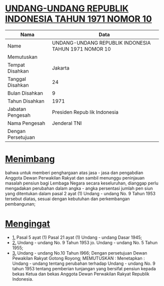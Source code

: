 # [UNDANG-UNDANG REPUBLIK INDONESIA TAHUN 1971 NOMOR 10](http://example.org/legal/document/uu/1971/10)

| Nama | Data |
| ------ | ----- |
|Name|UNDANG-UNDANG REPUBLIK INDONESIA TAHUN 1971 NOMOR 10|
|Memutuskan||
|Tempat Disahkan|Jakarta|
|Tanggal Disahkan|24|
|Bulan Disahkan|9|
|Tahun Disahkan|1971|
|Jabatan Pengesah|Presiden Repub lik Indonesia|
|Nama Pengesah|Jenderal TNI|
|Dengan Persetujuan||
# [Menimbang](http://example.org/legal/document/uu/1971/10/menimbang)
bahwa untuk memberi penghargaan atas jasa - jasa dan pengabdian Anggota Dewan Perwakilan Rakyat dan sambil menunggu peninjauan masalah pensiun bagi Lembaga Negara secara keseluruhan, dianggap perlu mengadakan perubahan dalam angka - angka persentasi jumlah pen siun yang ditentukan dalam pasal 2 ayat (1) Undang - undang No. 9 Tahun 1953 tersebut diatas, sesuai dengan kebutuhan dan perkembangan pembangunan;
# [Mengingat](http://example.org/legal/document/uu/1971/10/mengingat)

* [1.](http://example.org/legal/document/uu/1971/10/mengingat/point/0001) Pasal 5 ayat (1) Pasal 21 ayat (1) Undang - undang Dasar 1945;
* [2.](http://example.org/legal/document/uu/1971/10/mengingat/point/0002) Undang - undang No. 9 Tahun 1953 jo. Undang - undang No. 5 Tahun 1955;
* [3.](http://example.org/legal/document/uu/1971/10/mengingat/point/0003) Undang - undang No.10 Tahun l966; Dengan persetujuan Dewan Pewakilan Rakyat Gotong Royong; MEMUTUSKAN : Menetapkan : Undang - undang tentang perubahan terhadap Undang - undang No. 9 tahun 1953 tentang pemberian tunjangan yang bersifat pensiun kepada bekas Ketua dan bekas Anggota Dewan Perwakilan Rakyat Republik Indonesia.